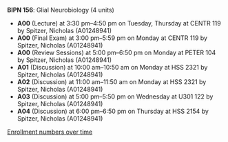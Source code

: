 **BIPN 156**: Glial Neurobiology (4 units)

- **A00** (Lecture) at 3:30 pm–4:50 pm on Tuesday, Thursday at CENTR 119 by Spitzer, Nicholas (A01248941)
- **A00** (Final Exam) at 3:00 pm–5:59 pm on Monday at CENTR 119 by Spitzer, Nicholas (A01248941)
- **A00** (Review Sessions) at 5:00 pm–6:50 pm on Monday at PETER 104 by Spitzer, Nicholas (A01248941)
- **A01** (Discussion) at 10:00 am–10:50 am on Monday at HSS 2321 by Spitzer, Nicholas (A01248941)
- **A02** (Discussion) at 11:00 am–11:50 am on Monday at HSS 2321 by Spitzer, Nicholas (A01248941)
- **A03** (Discussion) at 5:00 pm–5:50 pm on Wednesday at U301 122 by Spitzer, Nicholas (A01248941)
- **A04** (Discussion) at 6:00 pm–6:50 pm on Thursday at HSS 2154 by Spitzer, Nicholas (A01248941)

[Enrollment numbers over time](./BIPN156.tsv)
